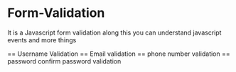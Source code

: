 # Form-Validation
It is a Javascript form validation along this you can understand javascript events and more things

== Username Validation
== Email validation
== phone number validation
== password confirm password validation
